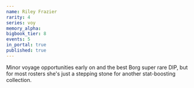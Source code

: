 ```yaml
---
name: Riley Frazier
rarity: 4
series: voy
memory_alpha:
bigbook_tier: 8
events: 5
in_portal: true
published: true
---
```


Minor voyage opportunities early on and the best Borg super rare DIP, but for most rosters she's just a stepping stone for another stat-boosting collection.
